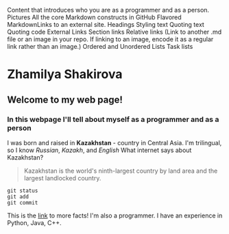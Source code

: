 Content that introduces who you are as a programmer and as a person. 
Pictures
All the core Markdown constructs in GitHub Flavored MarkdownLinks to an external site.
Headings
Styling text
Quoting text
Quoting code
External Links
Section links
Relative links (Link to another .md file or an image in your repo. If linking to an image, encode it as a regular link rather than an image.)
Ordered and Unordered Lists
Task lists



# Zhamilya Shakirova
## Welcome to my web page!
### In this webpage I'll tell about myself as a programmer and as a person
I was born and raised in **Kazakhstan** - country in Central Asia.
I'm trilingual, so I know *Russian*, *Kazakh*, and *English*
What internet says about Kazakhstan?
> Kazakhstan is the world's ninth-largest country by land area and the largest landlocked country.
```
git status
git add
git commit
```
This is the [link](https://aboutkazakhstan.com/blog/entertainment/12-interesting-facts-about-kazakhstan/) to more facts! 
I'm also a programmer. I have an experience in Python, Java, C++.
